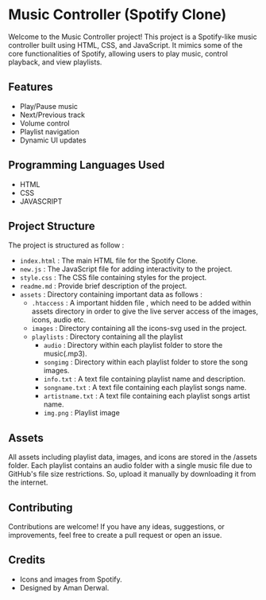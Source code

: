 # Music Controller (Spotify Clone)

Welcome to the Music Controller project! This project is a Spotify-like music controller built using HTML, CSS, and JavaScript. It mimics some of the core functionalities of Spotify, allowing users to play music, control playback, and view playlists.

## Features

- Play/Pause music
- Next/Previous track
- Volume control
- Playlist navigation
- Dynamic UI updates

## Programming Languages Used

- HTML
- CSS
- JAVASCRIPT

## Project Structure

The project is structured as follow : 
- `index.html` : The main HTML file for the Spotify Clone.
- `new.js` : The JavaScript file for adding interactivity to the project.
- `style.css` : The CSS file containing styles for the project.
- `readme.md` : Provide brief description of the project.
- `assets` : Directory containing important data as follows :
  - `.htaccess` : A important hidden file , which need to be added within assets directory in order to give the live server access of the images, icons, audio etc.
  - `images` : Directory containing all the icons-svg used in the project.
  - `playlists` : Directory containing all the playlist
    - `audio` : Directory within each playlist folder to store the music(.mp3).
    - `songimg` : Directory within each playlist folder to store the song images.
    - `info.txt` : A text file containing playlist name and description.
    - `songname.txt` : A text file containing each playlist songs name.
    - `artistname.txt` : A text file containing each playlist songs artist name.
    - `img.png` : Playlist image

## Assets

All assets including playlist data, images, and icons are stored in the /assets folder. Each playlist contains an audio folder with a single music file due to GitHub's file size restrictions. So, upload it manually by downloading it from the internet.

## Contributing

Contributions are welcome! If you have any ideas, suggestions, or improvements, feel free to create a pull request or open an issue.

## Credits

- Icons and images from Spotify.
- Designed by Aman Derwal.
